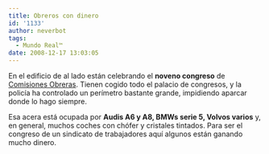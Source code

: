```yaml
---
title: Obreros con dinero
id: '1133'
author: neverbot
tags:
  - Mundo Real™
date: 2008-12-17 13:03:05
---
```


En el edificio de al lado están celebrando el **noveno congreso** de [Comisiones Obreras](http://www.ccoo.es/). Tienen cogido todo el palacio de congresos, y la policía ha controlado un perímetro bastante grande, impidiendo aparcar donde lo hago siempre.

Esa acera está ocupada por **Audis A6 y A8, BMWs serie 5, Volvos varios** y, en general, muchos coches con chófer y cristales tintados. Para ser el congreso de un sindicato de trabajadores aquí algunos están ganando mucho dinero.